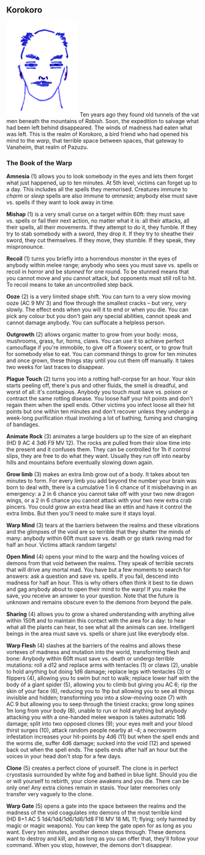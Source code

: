## Korokoro

![Korokoro](Korokoro.png) Ten years ago they found old tunnels of the
vat men beneath the mountains of *Rabish*. Soon, the expedition to
salvage what had been left behind disappeared. The winds of madness
had eaten what was left. This is the realm of Korokoro, a bird friend
who had opened his mind to the *warp*, that terrible space between
spaces, that gateway to Vanaheim, that realm of Pazuzu.

### The Book of the Warp

**Amnesia** (1) allows you to look somebody in the eyes and lets them
forget what just happened, up to ten minutes. At 5th level, victims
can forget up to a day. This includes all the spells they memorised.
Creatures immune to *charm* or *sleep* spells are also immune to
*amnesia*; anybody else must save vs. spells if they want to look away
in time.

**Mishap** (1) is a very small curse on a target within 60ft: they
must save vs. spells or fail their next action, no matter what it is:
all their attacks, all their spells, all their movements. If they
attempt to do it, they fumble. If they try to stab somebody with a
sword, they drop it. If they try to sheathe their sword, they cut
themselves. If they move, they stumble. If they speak, they
mispronounce.

**Recoil** (1) turns you briefly into a horrendous monster in the eyes
of anybody within melee range; anybody who sees you must save
vs. spells or recoil in horror and be *stunned* for one round. To be
stunned means that you cannot move and you cannot attack, but
opponents must still roll to hit. To recoil means to take an
uncontrolled step back.

**Ooze** (2) is a very limited shape shift. You can turn to a very
slow moving ooze (AC 9 MV 3) and flow through the smallest cracks –
but very, very slowly. The effect ends when you will it to end or when
you die. You can pick any colour but you don't gain any special
abilities, cannot speak and cannot damage anybody. You can suffocate a
helpless person.

**Outgrowth** (2) allows organic matter to grow from your body: moss,
mushrooms, grass, fur, horns, claws. You can use it to achieve perfect
camouflage if you're immobile, to give off a flowery scent, or to grow
fruit for somebody else to eat. You can command things to grow for ten
minutes and once grown, these things stay until you cut them off
manually. It takes two weeks for last traces to disappear.

**Plague Touch** (2) turns you into a rotting half-corpse for an hour.
Your skin starts peeling off, there's pus and other fluids, the smell
is dreadful, and worst of all: it's contagious. Anybody you touch must
save vs. poison or contract the same rotting disease. You loose half
your hit points and don't regain them when the spell ends. Other
victims you infect loose all their hit points but one within ten
minutes and don't recover unless they undergo a week-long purification
ritual involving a lot of bathing, fuming and changing of bandages.

**Animate Rock** (3) animates a large boulders up to the size of an
elephant (HD 9 AC 4 3d6 F9 MV 12). The rocks are pulled from their
slow time into the present and it confuses them. They can be
controlled for 1h if control slips, they are free to do what they
want. Usually they run off into nearby hills and mountains before
eventually slowing down again.

**Grow limb** (3) makes an extra limb grow out of a body. It takes
about ten minutes to form. For every limb you add beyond the number
your brain was born to deal with, there is a cumulative 1 in 6 chance
of it misbehaving in an emergency: a 2 in 6 chance you cannot take off
with your two new dragon wings, or a 2 in 6 chance you cannot attack
with your two new extra crab pincers. You could grow an extra head like
an ettin and have it control the extra limbs. But then you'll need to
make sure it stays loyal.

**Warp Mind** (3) tears at the barriers between the realms and these
vibrations and the glimpses of the void are so terrible that they
shatter the minds of many: anybody within 60ft must save vs. death or
go stark raving mad for half an hour. Victims attack random targets!

**Open Mind** (4) opens your mind to the warp and the howling voices
of demons from that void between the realms. They speak of terrible
secrets that will drive any mortal mad. You have but a few moments to
search for answers: ask a question and save vs. spells. If you fail,
descend into madness for half an hour. This is why others often think
it best to tie down and gag anybody about to open their mind to the
warp! If you make the save, you receive an answer to your question.
Note that the future is unknown and remains obscure even to the demons
from beyond the pale.

**Sharing** (4) allows you to grow a shared understanding with
anything alive within 150ft and to maintain this contact with the area
for a day: to hear what all the plants can hear, to see what all the
animals can see. Intelligent beings in the area must save vs. spells
or share just like everybody else.

**Warp Flesh** (4) slashes at the barriers of the realms and allows
these vortexes of madness and mutation into the world, transforming
flesh and bone: Anybody within 60ft must save vs. death or undergo
terrible mutations: roll a d12 and replace arms with tentacles (1) or
claws (2), unable to hold anything but doing 1d6 damage; replace legs
with tentacles (3) or flippers (4), allowing you to swim but not to
walk; replace lower half with the body of a giant spider (5), allowing
you to climb but giving you AC 6; rip the skin of your face (6),
reducing you to 1hp but allowing you to see all things invisible and
hidden; transforming you into a slow-moving ooze (7) with AC 9 but
allowing you to seep through the tiniest cracks; grow long spines 1m
long from your body (8), unable to run or hold anything but anybody
attacking you with a one-handed melee weapon is takes automatic 1d6
damage; split into two opposed clones (9); your eyes melt and your
blood thirst surges (10), attack random people nearby at -4; a
necroworm infestation increases your hit-points by 4d6 (11) but when
the spell ends and the worms die, suffer 4d6 damage; sucked into the
void (12) and spewed back out when the spell ends. The spells ends
after half an hour but the voices in your head don't stop for a few
days.

**Clone** (5) creates a perfect clone of yourself. The clone is in
perfect cryostasis surrounded by white fog and bathed in blue light.
Should you die or will yourself to rebirth, your clone awakens and you
die. There can be only one! Any extra clones remain in stasis. Your
later memories only transfer very vaguely to the clone.

**Warp Gate** (5) opens a gate into the space between the realms and
the madness of the void coagulates into demons of the most terrible
kind (HD 8+1 AC 5 1d4/1d4/1d6/1d6/1d8 F16 MV 18 ML 11; flying; only
harmed by magic or magic weapons). You can keep the gate open for as
long as you want. Every ten minutes, another demon steps through.
These demons want to destroy and kill, and as long as you can offer
that, they'll follow your command. When you stop, however, the demons
don't disappear.
